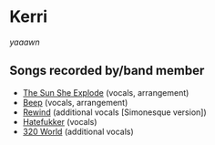 # Kerri
_yaaawn_

## Songs recorded by/band member

* [The Sun She Explode](/the-sun-she-explode) (vocals, arrangement)
* [Beep](/beep) (vocals, arrangement)
* [Rewind](/rewind) (additional vocals [Simonesque version])
* [Hatefukker](/hatefukker) (vocals)
* [320 World](/320-world) (additional vocals) 